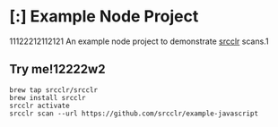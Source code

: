 # [:] Example Node Project
11122212112121
An example node project to demonstrate [srcclr](https://www.srcclr.com) scans.1

## Try me!12222w2

```
brew tap srcclr/srcclr
brew install srcclr
srcclr activate
srcclr scan --url https://github.com/srcclr/example-javascript
```
